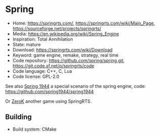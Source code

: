 # Spring

- Home: https://springrts.com/, https://springrts.com/wiki/Main_Page, https://sourceforge.net/projects/springrts/
- Media: https://en.wikipedia.org/wiki/Spring_Engine
- Inspiration: Total Annihilation
- State: mature
- Download: https://springrts.com/wiki/Download
- Keyword: game engine, remake, strategy, real time
- Code repository: https://github.com/spring/spring.git, https://git.code.sf.net/p/springrts/code
- Code language: C++, C, Lua
- Code license: GPL-2.0

See also [Spring 1944](http://spring1944.net/) a special scenario of the spring engine, code: https://github.com/spring1944/spring1944

Or [ZeroK](http://zero-k.info/) another game using SpringRTS.

## Building

- Build system: CMake
